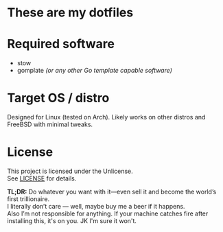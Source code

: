 # These are my dotfiles

# Required software
- stow
- gomplate *(or any other Go template capable software)*

# Target OS / distro
Designed for Linux (tested on Arch). Likely works on other distros and FreeBSD with minimal tweaks.

# License
This project is licensed under the Unlicense.  
See [LICENSE](./LICENSE) for details.

**TL;DR:** Do whatever you want with it—even sell it and become the world’s first trillionaire.  
I literally don’t care — well, maybe buy me a beer if it happens.  
Also I’m not responsible for anything. If your machine catches fire after installing this, it's on you. JK I'm sure it won't.
